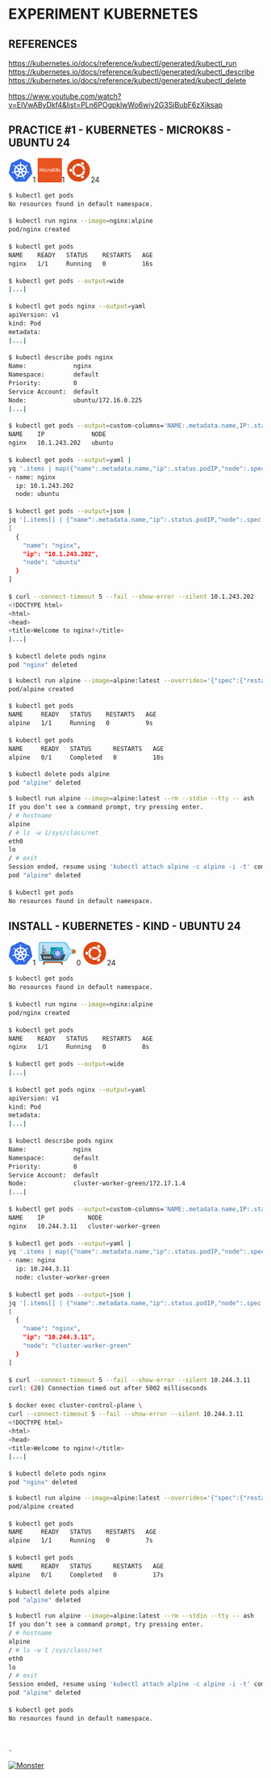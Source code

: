 # EXPERIMENT KUBERNETES

## REFERENCES

https://kubernetes.io/docs/reference/kubectl/generated/kubectl_run  
https://kubernetes.io/docs/reference/kubectl/generated/kubectl_describe  
https://kubernetes.io/docs/reference/kubectl/generated/kubectl_delete

https://www.youtube.com/watch?v=ElVwAByDkf4&list=PLn6POgpklwWo6wiy2G3SjBubF6zXjksap

## PRACTICE #1 - KUBERNETES - MICROK8S - UBUNTU 24

[![Kubernetes](img/kubernetes.webp "Kubernetes")](https://kubernetes.io)1
[![MicroK8s](img/microk8s.webp "MikroK8s")](https://microk8s.io)1
[![Ubuntu](img/ubuntu.webp "Ubuntu")](https://ubuntu.com)24

```bash
$ kubectl get pods
No resources found in default namespace.

$ kubectl run nginx --image=nginx:alpine
pod/nginx created

$ kubectl get pods
NAME    READY   STATUS    RESTARTS   AGE
nginx   1/1     Running   0          16s

$ kubectl get pods --output=wide
|...|

$ kubectl get pods nginx --output=yaml
apiVersion: v1
kind: Pod
metadata:
|...|

$ kubectl describe pods nginx
Name:             nginx
Namespace:        default
Priority:         0
Service Account:  default
Node:             ubuntu/172.16.0.225
|...|

$ kubectl get pods --output=custom-columns='NAME:.metadata.name,IP:.status.podIP,NODE:.spec.nodeName'
NAME    IP             NODE
nginx   10.1.243.202   ubuntu

$ kubectl get pods --output=yaml |
yq '.items | map({"name":.metadata.name,"ip":.status.podIP,"node":.spec.nodeName})'
- name: nginx
  ip: 10.1.243.202
  node: ubuntu

$ kubectl get pods --output=json |
jq '[.items[] | {"name":.metadata.name,"ip":.status.podIP,"node":.spec.nodeName}]'
[
  {
    "name": "nginx",
    "ip": "10.1.243.202",
    "node": "ubuntu"
  }
]

$ curl --connect-timeout 5 --fail --show-error --silent 10.1.243.202
<!DOCTYPE html>
<html>
<head>
<title>Welcome to nginx!</title>
|...|

$ kubectl delete pods nginx
pod "nginx" deleted
```

```bash
$ kubectl run alpine --image=alpine:latest --overrides='{"spec":{"restartPolicy":"OnFailure"}}' -- sleep 10
pod/alpine created

$ kubectl get pods
NAME     READY   STATUS    RESTARTS   AGE
alpine   1/1     Running   0          9s

$ kubectl get pods
NAME     READY   STATUS      RESTARTS   AGE
alpine   0/1     Completed   0          18s

$ kubectl delete pods alpine
pod "alpine" deleted
```

```bash
$ kubectl run alpine --image=alpine:latest --rm --stdin --tty -- ash
If you donʼt see a command prompt, try pressing enter.
/ # hostname
alpine
/ # ls -w 1/sys/class/net
eth0
lo
/ # exit
Session ended, resume using 'kubectl attach alpine -c alpine -i -t' command when the pod is running
pod "alpine" deleted

$ kubectl get pods
No resources found in default namespace.
```

## INSTALL - KUBERNETES - KIND - UBUNTU 24

[![Kubernetes](img/kubernetes.webp "Kubernetes")](https://kubernetes.io)1
[![Kind](img/kind.webp "Kind")](https://kind.sigs.k8s.io)0
[![Ubuntu](img/ubuntu.webp "Ubuntu")](https://ubuntu.com)24


```bash
$ kubectl get pods
No resources found in default namespace.

$ kubectl run nginx --image=nginx:alpine
pod/nginx created

$ kubectl get pods
NAME    READY   STATUS    RESTARTS   AGE
nginx   1/1     Running   0          8s

$ kubectl get pods --output=wide
|...|

$ kubectl get pods nginx --output=yaml
apiVersion: v1
kind: Pod
metadata:
|...|

$ kubectl describe pods nginx
Name:             nginx
Namespace:        default
Priority:         0
Service Account:  default
Node:             cluster-worker-green/172.17.1.4
|...|

$ kubectl get pods --output=custom-columns='NAME:.metadata.name,IP:.status.podIP,NODE:.spec.nodeName'
NAME    IP            NODE
nginx   10.244.3.11   cluster-worker-green

$ kubectl get pods --output=yaml |
yq '.items | map({"name":.metadata.name,"ip":.status.podIP,"node":.spec.nodeName})'
- name: nginx
  ip: 10.244.3.11
  node: cluster-worker-green

$ kubectl get pods --output=json |
jq '[.items[] | {"name":.metadata.name,"ip":.status.podIP,"node":.spec.nodeName}]'
[
  {
    "name": "nginx",
    "ip": "10.244.3.11",
    "node": "cluster-worker-green"
  }
]

$ curl --connect-timeout 5 --fail --show-error --silent 10.244.3.11
curl: (28) Connection timed out after 5002 milliseconds

$ docker exec cluster-control-plane \
curl --connect-timeout 5 --fail --show-error --silent 10.244.3.11
<!DOCTYPE html>
<html>
<head>
<title>Welcome to nginx!</title>
|...|

$ kubectl delete pods nginx
pod "nginx" deleted
```

```bash
$ kubectl run alpine --image=alpine:latest --overrides='{"spec":{"restartPolicy":"OnFailure"}}' -- sleep 10
pod/alpine created

$ kubectl get pods
NAME     READY   STATUS    RESTARTS   AGE
alpine   1/1     Running   0          7s

$ kubectl get pods
NAME     READY   STATUS      RESTARTS   AGE
alpine   0/1     Completed   0          17s

$ kubectl delete pods alpine
pod "alpine" deleted
```

```bash
$ kubectl run alpine --image=alpine:latest --rm --stdin --tty -- ash
If you donʼt see a command prompt, try pressing enter.
/ # hostname
alpine
/ # ls -w 1 /sys/class/net
eth0
lo
/ # exit
Session ended, resume using 'kubectl attach alpine -c alpine -i -t' command when the pod is running
pod "alpine" deleted

$ kubectl get pods
No resources found in default namespace.
```

&nbsp;

`-`

[![Monster](https://avatars.githubusercontent.com/u/47848582?s=96&v=4 "Boo!")](../README.md)
